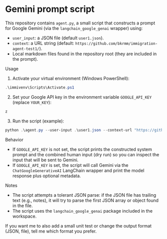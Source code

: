 # Gemini prompt script

This repository contains `agent.py`, a small script that constructs a prompt for Google Gemini
(via the `langchain_google_genai` wrapper) using:

- `user_input`: a JSON file (default `user1.json`).
- `context`: a URL string (default: `https://github.com/bkrmm/immigration-agent-test1/`).
- Local markdown files found in the repository root (they are included in the prompt).

Usage

1. Activate your virtual environment (Windows PowerShell):

```powershell
.\immivenv\Scripts\Activate.ps1
```

2. Set your Google API key in the environment variable `GOOGLE_API_KEY` (replace `YOUR_KEY`):

```powershell
z
```

3. Run the script (example):

```powershell
python .\agent.py --user-input .\user1.json --context-url "https://github.com/bkrmm/immigration-agent-test1/"
```

Behavior

- If `GOOGLE_API_KEY` is not set, the script prints the constructed system prompt and the
  combined human input (dry run) so you can inspect the input that will be sent to Gemini.
- If `GOOGLE_API_KEY` is set, the script will call Gemini via the `ChatGoogleGenerativeAI`
  LangChain wrapper and print the model response plus optional metadata.

Notes

- The script attempts a tolerant JSON parse: if the JSON file has trailing text (e.g., notes),
  it will try to parse the first JSON array or object found in the file.
- The script uses the `langchain_google_genai` package included in the workspace.

If you want me to also add a small unit test or change the output format (JSON, file), tell me which format you prefer.
